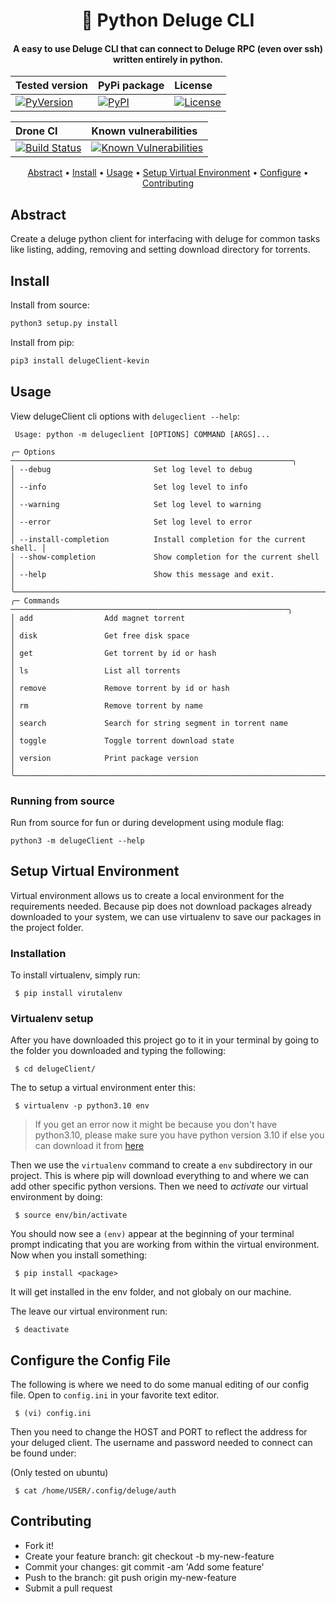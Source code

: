 <h1 align="center">
  🐍 Python Deluge CLI
</h1>

<h4 align="center"> A easy to use Deluge CLI that can connect to Deluge RPC (even over ssh) written entirely in python.</h4>

| Tested version | PyPi package | License |
|:--------|:------|:------|
| [![PyVersion](https://img.shields.io/badge/python-3.10-blue.svg)](https://www.python.org/downloads/release/python-3100/) | [![PyPI](https://img.shields.io/pypi/v/delugeClient_kevin)](https://pypi.org/project/delugeClient_kevin/) |[![License](https://img.shields.io/badge/License-MIT-yellow.svg)](LICENSE)

| Drone CI | Known vulnerabilities |
|:--------|:------|
| [![Build Status](https://drone.schleppe.cloud/api/badges/KevinMidboe/delugeClient/status.svg)](https://drone.schleppe.cloud/KevinMidboe/delugeClient) | [![Known Vulnerabilities](https://snyk.io/test/github/kevinmidboe/delugeClient/badge.svg?targetFile=requirements.txt)](https://snyk.io/test/github/kevinmidboe/delugeClient?targetFile=requirements.txt)

<p align="center">
  <a href="#abstract">Abstract</a> •
  <a href="#install">Install</a> •
  <a href="#usage">Usage</a> •
  <a href="#setup_virtualenv">Setup Virtual Environment</a> •
  <a href="#configure">Configure</a> •
  <a href="#contributing">Contributing</a>
</p>


## <a name="abstract"></a> Abstract
Create a deluge python client for interfacing with deluge for common tasks like listing, adding, removing and setting download directory for torrents. 

## <a name="install"></a> Install
Install from source:
```bash
python3 setup.py install
```

Install from pip:
```bash
pip3 install delugeClient-kevin
```

## <a name="usage"></a> Usage
View delugeClient cli options with `delugeclient --help`:

```
 Usage: python -m delugeclient [OPTIONS] COMMAND [ARGS]...

╭─ Options ───────────────────────────────────────────────────────────────╮
│ --debug                       Set log level to debug                    │
│ --info                        Set log level to info                     │
│ --warning                     Set log level to warning                  │
│ --error                       Set log level to error                    │
│ --install-completion          Install completion for the current shell. │
│ --show-completion             Show completion for the current shell     │
│ --help                        Show this message and exit.               │
╰─────────────────────────────────────────────────────────────────────────╯
╭─ Commands ──────────────────────────────────────────────────────────────╮
│ add                Add magnet torrent                                   │
│ disk               Get free disk space                                  │
│ get                Get torrent by id or hash                            │
│ ls                 List all torrents                                    │
│ remove             Remove torrent by id or hash                         │
│ rm                 Remove torrent by name                               │
│ search             Search for string segment in torrent name            │
│ toggle             Toggle torrent download state                        │
│ version            Print package version                                │
╰─────────────────────────────────────────────────────────────────────────╯
```

### Running from source
Run from source for fun or during development using module flag:

```
python3 -m delugeClient --help
```

## <a name="setup_virtualenv"></a> Setup Virtual Environment
Virtual environment allows us to create a local environment for the requirements needed. Because pip does not download packages already downloaded to your system, we can use virtualenv to save our packages in the project folder.


### <a name="installation"></a> Installation
To install virtualenv, simply run:  

```
 $ pip install virutalenv
```


### Virtualenv setup
After you have downloaded this project go to it in your terminal by going to the folder you downloaded and typing the following:


```
 $ cd delugeClient/
```

The to setup a virtual environment enter this:

```
 $ virtualenv -p python3.10 env
```

 > If you get an error now it might be because you don't have python3.10, please make sure you have python version 3.10 if else you can download it from [here](https://www.python.org/downloads/)


Then we use the ```virtualenv``` command to create a ```env``` subdirectory in our project. This is where pip will download everything to and where we can add other specific python versions. Then we need to *activate* our virtual environment by doing:

```
 $ source env/bin/activate
```

You should now see a ```(env)``` appear at the beginning of your terminal prompt indicating that you are working from within the virtual environment. Now when you install something: 

```
 $ pip install <package>
```

It will get installed in the env folder, and not globaly on our machine. 

The leave our virtual environment run: 

```
 $ deactivate
```


## <a name="configure"></a> Configure the Config File

The following is where we need to do some manual editing of our config file. Open to ```config.ini``` in your favorite text editor. 

``` 
 $ (vi) config.ini
```

Then you need to change the HOST and PORT to reflect the address for your deluged client. The username and password needed to connect can be found under:  

(Only tested on ubuntu)
```
 $ cat /home/USER/.config/deluge/auth
```

## <a name="contributing"></a> Contributing
- Fork it!
- Create your feature branch: git checkout -b my-new-feature
- Commit your changes: git commit -am 'Add some feature'
- Push to the branch: git push origin my-new-feature
- Submit a pull request
